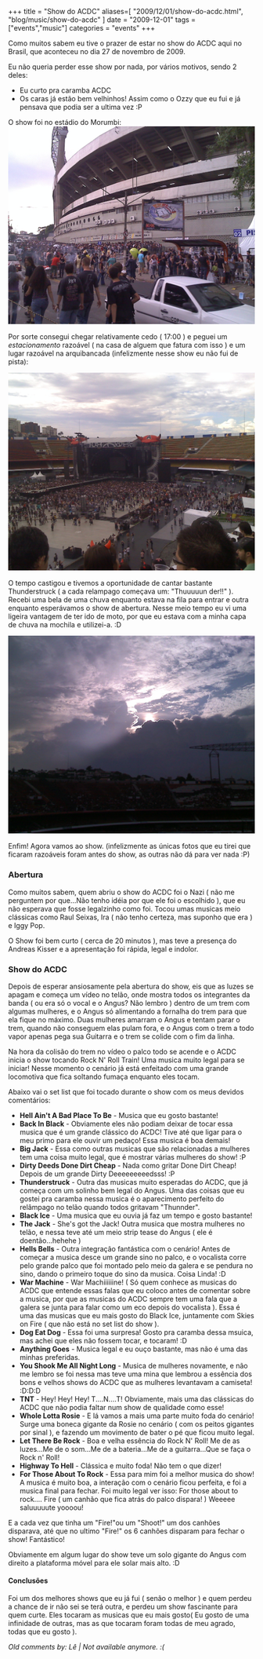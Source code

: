 +++
title = "Show do ACDC"
aliases=[
  "2009/12/01/show-do-acdc.html",
  "blog/music/show-do-acdc"
]
date = "2009-12-01"
tags = ["events","music"]
categories = "events"
+++

Como muitos sabem eu tive o prazer de estar no show do ACDC aqui no
Brasil, que aconteceu no dia 27 de novembro de 2009.

Eu não queria perder esse show por nada, por vários motivos, sendo 2
deles:

* Eu curto pra caramba ACDC
* Os caras já estão bem velhinhos! Assim como o Ozzy que eu fui e já pensava que podia ser a ultima vez :P

O show foi no estádio do Morumbi:
[![Foto do estadio do morumbi visto de fora](/images/posts/show_acdc_morumbi.jpg "Estadio do Morumbi")](/images/posts/show_acdc_morumbi.jpg "")

Por sorte consegui chegar relativamente cedo ( 17:00 ) e peguei um
_estacionamento_ razoável ( na casa de alguem que fatura
com isso ) e um lugar razoável na arquibancada (infelizmente nesse
show eu não fui de pista):

[![Foto da pista do estádio do Morumbi visto da arquibancada](/images/posts/show_acdc_pista.jpg "Pista do estadio do Morumbi")](/images/posts/show_acdc_pista.jpg "")

O tempo castigou e tivemos a oportunidade de cantar bastante
Thunderstruck ( a cada relampago começava um: "Thuuuuun der!!"
). Recebi uma bela de uma chuva enquanto estava na fila para entrar e
outra enquanto esperávamos o show de abertura. Nesse meio tempo eu vi
uma ligeira vantagem de ter ido de moto, por que eu estava com a minha
capa de chuva na mochila e utilizei-a. :D

[![Foto do céu com o sol passando entre as nuvens](/images/posts/show_acdc_clima.jpg "Clima durante o show")](/images/posts/show_acdc_clima.jpg "")

Enfim! Agora vamos ao show. (infelizmente as únicas fotos que eu
tirei que ficaram razoáveis foram antes do show, as outras não dá para
ver nada :P)

### Abertura

Como muitos sabem, quem abriu o show do ACDC foi o Nazi ( não me
perguntem por que...Não tenho idéia por que ele foi o escolhido ), que
eu não esperava que fosse legalzinho como foi. Tocou umas musicas meio
clássicas como Raul Seixas, Ira ( não tenho certeza, mas suponho que
era ) e Iggy Pop.

O Show foi bem curto ( cerca de 20 minutos ), mas teve a presença do
Andreas Kisser e a apresentação foi rápida, legal e indolor.

### Show do ACDC

Depois de esperar ansiosamente pela abertura do show, eis que as luzes
se apagam e começa um vídeo no telão, onde mostra todos os integrantes
da banda ( ou era só o vocal e o Angus? Não lembro ) dentro de um trem
com algumas mulheres, e o Angus só alimentando a fornalha do trem para
que ela fique no máximo. Duas mulheres amarram o Angus e tentam parar
o trem, quando não conseguem elas pulam fora, e o Angus com o trem a
todo vapor apenas pega sua Guitarra e o trem se colide com o fim da
linha.

Na hora da colisão do trem no vídeo o palco todo se acende e o ACDC
inicia o show tocando Rock N' Roll Train! Uma musica muito legal para
se iniciar! Nesse momento o cenário já está enfeitado com uma grande
locomotiva que fica soltando fumaça enquanto eles tocam.

Abaixo vai o set list que foi tocado durante o show com os meus devidos comentários:

* **Hell Ain't A Bad Place To Be** - Musica que eu gosto bastante!
* **Back In Black** - Obviamente eles não podiam deixar de tocar essa musica que é um grande clássico do ACDC! Tive até que ligar para o meu primo para ele ouvir um pedaço! Essa musica é boa demais!
* **Big Jack** - Essa como outras musicas que são relacionadas a mulheres tem uma coisa muito legal, que é mostrar várias mulheres do show! :P
* **Dirty Deeds Done Dirt Cheap** - Nada como gritar Done Dirt Cheap! Depois de um grande Dirty Deeeeeeeeedsss! :P
* **Thunderstruck** - Outra das musicas muito esperadas do ACDC, que já começa com um solinho bem legal do Angus. Uma das coisas que eu gostei pra caramba nessa musica é o aparecimento perfeito do relâmpago no telão quando todos gritavam "Thunnder".
* **Black Ice** - Uma musica que eu ouvia já faz um tempo e gosto bastante!
* **The Jack** - She's got the Jack! Outra musica que mostra mulheres no telão, e nessa teve até um meio strip tease do Angus ( ele é doentão...hehehe )
* **Hells Bells** - Outra integração fantástica com o cenário! Antes de começar a musica desce um grande sino no palco, e o vocalista corre pelo grande palco que foi montado pelo meio da galera e se pendura no sino, dando o primeiro toque do sino da musica. Coisa Linda! :D
* **War Machine** - War Machiiiiiine! ( Só quem conhece as musicas do ACDC que entende essas falas que eu coloco antes de comentar sobre a musica, por que as musicas do ACDC sempre tem uma fala que a galera se junta para falar como um eco depois do vocalista ). Essa é uma das musicas que eu mais gosto do Black Ice, juntamente com Skies on Fire ( que não está no set list do show ).
* **Dog Eat Dog** - Essa foi uma surpresa! Gosto pra caramba dessa msuica, mas achei que eles não fossem tocar, e tocaram! :D
* **Anything Goes** - Musica legal e eu ouço bastante, mas não é uma das minhas preferidas.
* **You Shook Me All Night Long** - Musica de mulheres novamente, e não me lembro se foi nessa mas teve uma mina que lembrou a essência dos bons e velhos shows do ACDC que as mulheres levantavam a camiseta! :D:D:D
* **TNT** - Hey! Hey! Hey! T....N....T! Obviamente, mais uma das clássicas do ACDC que não podia faltar num show de qualidade como esse!
* **Whole Lotta Rosie** - E lá vamos a mais uma parte muito foda do cenário! Surge uma boneca gigante da Rosie no cenário ( com os peitos gigantes por sinal ), e fazendo um movimento de bater o pé que ficou muito legal.
* **Let There Be Rock** - Boa e velha essência do Rock N' Roll! Me de as luzes...Me de o som...Me de a bateria...Me de a guitarra...Que se faça o Rock n' Roll!
* **Highway To Hell** - Clássica e muito foda! Não tem o que dizer!
* **For Those About To Rock** - Essa para mim foi a melhor musica do show! A musica é muito boa, a interação com o cenário ficou perfeita, e foi a musica final para fechar. Foi muito legal ver isso: For those about to rock.... Fire ( um canhão que fica atrás do palco dispara! ) Weeeee saluuuuute yoooou!

E a cada vez que tinha um "Fire!"ou um "Shoot!" um dos canhões
disparava, até que no ultimo "Fire!" os 6 canhões disparam para fechar
o show! Fantástico!

Obviamente em algum lugar do show teve um solo gigante do Angus com
direito a plataforma móvel para ele solar mais alto. :D

#### Conclusões

Foi um dos melhores shows que eu já fui ( senão o melhor ) e quem
perdeu a chance de ir não sei se terá outra, e perdeu um show
fascinante para quem curte. Eles tocaram as musicas que eu mais gosto(
Eu gosto de uma infinidade de outras, mas as que tocaram foram todas
de meu agrado, todas que eu gosto ).



_Old comments by: Lê | Not available anymore. :(_
